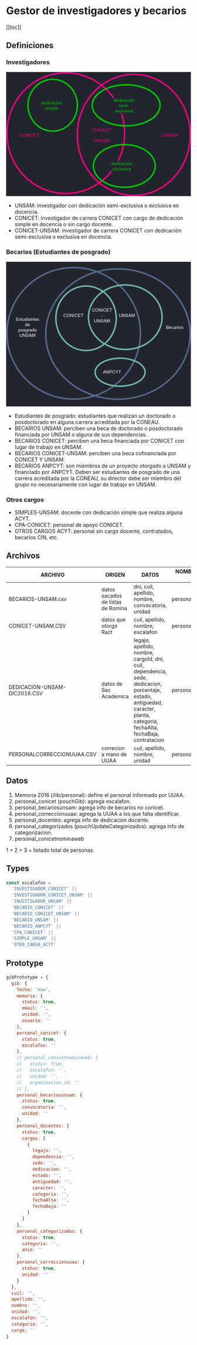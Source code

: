 # Gestor de investigadores y becarios

[[toc]]

## Definiciones

### Investigadores

![Diagrama Investigadores](./diagramaInvestigadores.png)

- UNSAM: investigador con dedicación semi-exclusiva o exclusiva en docencia.
- CONICET: investigador de carrera CONICET con cargo de dedicación simple en docencia o sin cargo docente.
- CONICET-UNSAM: investigador de carrera CONICET con dedicación semi-exclusiva o exclusiva en docencia.

### Becarios (Estudiantes de posgrado)

![Diagrama Becarios](./diagramaBecarios.png)

<!-- $\forall BU \in EPU$ -->

- Estudiantes de posgrado: estudiantes que realizan un doctorado o posdoctorado en alguna carrera acreditada por la CONEAU.
- BECARIOS UNSAM: perciben una beca de doctorado o posdoctorado financiada por UNSAM o alguna de sus dependencias.
- BECARIOS CONICET: perciben una beca financiada por CONICET con lugar de trabajo en UNSAM.
- BECARIOS CONICET-UNSAM: perciben una beca cofinanciada por CONICET Y UNSAM.
- BECARIOS ANPCYT: son miembros de un proyecto otorgado a UNSAM y financiado por ANPCYT. Deben ser estudiantes de posgrado de una carrera acreditada por la CONEAU, su director debe ser miembro del grupo no necesariamente con lugar de trabajo en UNSAM.

### Otros cargos

- SIMPLES-UNSAM: docente con dedicación simple que realiza alguna ACYT.
- CPA-CONICET: personal de apoyo CONICET.
- OTROS CARGOS ACYT: personal sin cargo docente, contratados, becarios CIN, etc.

## Archivos

| ARCHIVO                      | ORIGEN                            | DATOS                                                                                                                                                                        | NOMBRE EN BASE DE DATOS |
| ---------------------------- | --------------------------------- | ---------------------------------------------------------------------------------------------------------------------------------------------------------------------------- | ----------------------- |
| BECARIOS-UNSAM.csv           | datos sacados de listas de Romina | dni, cuil, apellido, nombre, convocatoria, unidad                                                                                                                            | personal_becariosunsam  |
| CONICET-UNSAM.CSV            | datos que otorgó Ract             | cuil, apellido, nombre, escalafon                                                                                                                                            | personal_conicet        |
| DEDICACION-UNSAM-DIC2016.CSV | datos de Sec Academica            | legajo, apellido, nombre, cargoId, dni, cuil, dependencia, sede, dedicacion, porcentaje, estado, antiguedad, caracter, planta, categoria, fechaAlta, fechaBaja, contratacion | personal_docentes       |
| PERSONALCORRECCIONUUAA.CSV   | correcion a mano de UUAA          | cuil, apellido, nombre, unidad                                                                                                                                               | personal_correccionuuaa |

## Datos

1. Memoria 2016 (/lib/personal): define el personal informado por UUAA.
2. personal_conicet (pouchGib): agrega escalafon.
3. personal_becariosunsam: agrega info de becarios no conicet.
4. personal_correccionuuaa: agrega la UUAA a los que falta identificar.
5. personal_docentes: agrega info de dedicacion docente.
6. personal_categorizados (pouchUpdateCategorizados): agrega info de categorizacion.
7. personal_conicetnominaweb

1 + 2 + 3 = listado total de personas.

## Types

```javascript
const escalafon =
  'INVESTIGADOR_CONICET' ||
  'INVESTIGADOR_CONICET_UNSAM' ||
  'INVESTIGADOR_UNSAM' ||
  'BECARIO_CONICET' ||
  'BECARIO_CONICET_UNSAM' ||
  'BECARIO_UNSAM' ||
  'BECARIO_ANPCYT' ||
  'CPA_CONICET' ||
  'SIMPLE_UNSAM' ||
  'OTRO_CARGO_ACYT'
```

## Prototype

```javascript
gibPrototype = {
  gib: {
    fecha: 'now',
    memoria: {
      status: true,
      email: '',
      unidad: '',
      usuario: ''
    },
    personal_conicet: {
      status: true,
      escalafon: ''
    },
    // personal_conicetnominaweb: {
    //   status: true,
    //   escalafon: '',
    //   unidad: '',
    //   organizacion_id: ''
    // },
    personal_becariosunsam: {
      status: true,
      convocatoria: '',
      unidad: ''
    },
    personal_docentes: {
      status: true,
      cargos: [
        {
          legajo: '',
          dependencia: '',
          sede: '',
          dedicacion: '',
          estado: '',
          antiguedad: '',
          caracter: '',
          categoria: '',
          fechaAlta: '',
          fechaBaja: ''
        }
      ]
    },
    personal_categorizados: {
      status: true,
      categoria: '',
      anio: ''
    },
    personal_correccionuuaa: {
      status: true,
      unidad: ''
    }
  },
  cuil: '',
  apellido: '',
  nombre: '',
  unidad: '',
  escalafon: '',
  categoria: '',
  cargo: ''
}
```
